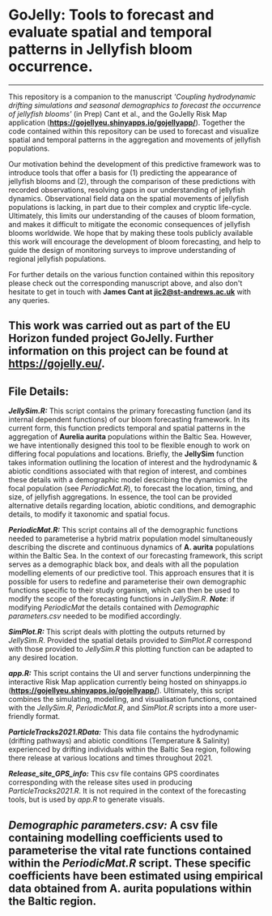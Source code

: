 # GoJelly: Tools to forecast and evaluate spatial and temporal patterns in Jellyfish bloom occurrence.
---

This repository is a companion to the manuscript *'Coupling hydrodynamic drifting simulations and seasonal demographics to forecast the occurrence of jellyfish blooms'* (in Prep) Cant et al., and the GoJelly Risk Map application (**https://gojellyeu.shinyapps.io/gojellyapp/**). Together the code contained within this repository can be used to forecast and visualize spatial and temporal patterns in the aggregation and movements of jellyfish populations.

Our motivation behind the development of this predictive framework was to introduce tools that offer a basis for (1) predicting the appearance of jellyfish blooms and (2), through the comparison of these predictions with recorded observations, resolving gaps in our understanding of jellyfish dynamics. Observational field data on the spatial movements of jellyfish populations is lacking, in part due to their complex and cryptic life-cycle. Ultimately, this limits our understanding of the causes of bloom formation, and makes it difficult to mitigate the economic consequences of jellyfish blooms worldwide. We hope that by making these tools publicly available this work will encourage the development of bloom forecasting, and help to guide the design of monitoring surveys to improve understanding of regional jellyfish populations.

For further details on the various function contained within this repository please check out the corresponding manuscript above, and also don't hesitate to get in touch with **James Cant at jic2@st-andrews.ac.uk** with any queries.

This work was carried out as part of the EU Horizon funded project GoJelly. Further information on this project can be found at **https://gojelly.eu/**.
---

## File Details:

***JellySim.R:***
This script contains the primary forecasting function (and its internal dependent functions) of our bloom forecasting framework. In its current form, this function predicts temporal and spatial patterns in the aggregation of **Aurelia aurita** populations within the Baltic Sea. However, we have intentionally designed this tool to be flexible enough to work on differing focal populations and locations. Briefly, the **JellySim** function takes information outlining the location of interest and the hydrodynamic & abiotic conditions associated with that region of interest, and combines these details with a demographic model describing the dynamics of the focal population (see *PeriodicMat.R*), to forecast the location, timing, and size, of jellyfish aggregations. In essence, the tool can be provided alternative details regarding location, abiotic conditions, and demographic details, to modify it taxonomic and spatial focus.

***PeriodicMat.R:***
This script contains all of the demographic functions needed to parameterise a hybrid matrix population model simultaneously describing the discrete and continuous dynamics of **A. aurita** populations within the Baltic Sea. In the context of our forecasting framework, this script serves as a demographic black box, and deals with all the population modelling elements of our predictive tool. This approach ensures that it is possible for users to redefine and parameterise their own demographic functions specific to their study organism, which can then be used to modify the scope of the forecasting functions in *JellySim.R*. ***Note***: if modifying *PeriodicMat* the details contained with *Demographic parameters.csv* needed to be modified accordingly.

***SimPlot.R:***
This script deals with plotting the outputs returned by *JellySim.R*. Provided the spatial details provided to *SimPlot.R* correspond with those provided to *JellySim.R* this plotting function can be adapted to any desired location.

***app.R:***
This script contains the UI and server functions underpinning the interactive Risk Map application currently being hosted on shinyapps.io (**https://gojellyeu.shinyapps.io/gojellyapp/**). Ultimately, this script combines the simulating, modelling, and visualisation functions, contained with the *JellySim.R*, *PeriodicMat.R*, and *SimPlot.R* scripts into a more user-friendly format.

***ParticleTracks2021.RData:***
This data file contains the hydrodynamic (drifting pathways) and abiotic conditions (Temperature & Salinity) experienced by drifting individuals within the Baltic Sea region, following there release at various locations and times throughout 2021.

***Release_site_GPS_info:***
This csv file contains GPS coordinates corresponding with the release sites used in producing *ParticleTracks2021.R*. It is not required in the context of the forecasting tools, but is used by *app.R* to generate visuals.

***Demographic parameters.csv:***
A csv file containing modelling coefficients used to parameterise the vital rate functions contained within the *PeriodicMat.R* script. These specific coefficients have been estimated using empirical data obtained from **A. aurita** populations within the Baltic region.
---